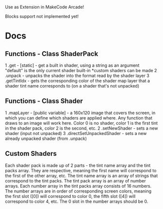 Use as Extension in MakeCode Arcade!

Blocks support not implemented yet!

# Docs
## Functions - Class ShaderPack
1 .get - [static] - get a built in shader, using a string as an argument
"default" is the only current shader built-in
*custom shaders can be made
2 .unpack - unpacks the shader into the format read by the shader layer
3 .getTintIdx - gets the corresponding color of the shader map layer that a shader tint name corresponds to (on a shader that's not unpacked)
## Functions - Class Shader
1 .mapLayer - [public variable] - a 160x120 image that covers the screen, in which you can define which shaders are applied where. Any function that draws to an image will work here. Color 0 is no shader, color 1 is the first tint in the shader pack, color 2 is the second, etc.
2 .setNewShader - sets a new shader (input not unpacked)
3 .directSetUnpackedShader - sets a new already unpacked shader (from .unpack)
## Custom Shaders
Each shader pack is made up of 2 parts - the tint name array and the tint packs array. They are respective, meaning the first name will correspond to the first of the other array, etc. The tint name array is an array of strings that correspond to the tint packs. The tint pack array is an array of number arrays. Each number array in the tint packs array consists of 16 numbers. The number arrays are in order of corresponding screen colors, meaning the first slot ([0]) will correspond to color 0, the fifth slot ([4]) will correspond to color 4, etc. The 0 slot in the number arrays should be 0.
